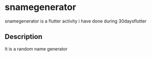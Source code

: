 # snamegenerator

snamegenerator is a flutter activity i have done during 30daysflutter

## Description

It is a random name generator




